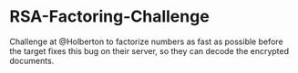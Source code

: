 # RSA-Factoring-Challenge
Challenge at @Holberton to  factorize numbers as fast as possible before the target fixes this bug on their server, so they can decode the encrypted documents.
